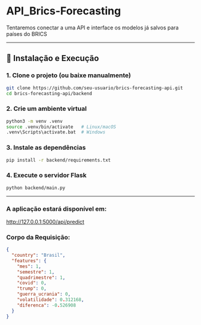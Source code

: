 # API_Brics-Forecasting
Tentaremos conectar a uma API e interface os modelos já salvos para países do BRICS


---

## 🚀 Instalação e Execução

### 1. Clone o projeto (ou baixe manualmente)

```bash
git clone https://github.com/seu-usuario/brics-forecasting-api.git
cd brics-forecasting-api/backend
```

### 2. Crie um ambiente virtual

```bash
python3 -m venv .venv
source .venv/bin/activate   # Linux/macOS
.venv\Scripts\activate.bat  # Windows
```

### 3. Instale as dependências

```bash
pip install -r backend/requirements.txt
```

### 4. Execute o servidor Flask

```bash
python backend/main.py
```

---

### A aplicação estará disponível em:

http://127.0.0.1:5000/api/predict

### Corpo da Requisição:

```json
{
  "country": "Brasil",
  "features": {
    "mes": 1,
    "semestre": 1,
    "quadrimestre": 1,
    "covid": 0,
    "trump": 0,
    "guerra_ucrania": 0,
    "volatilidade": 0.312168,
    "diferenca": -0.526908
  }
}
```